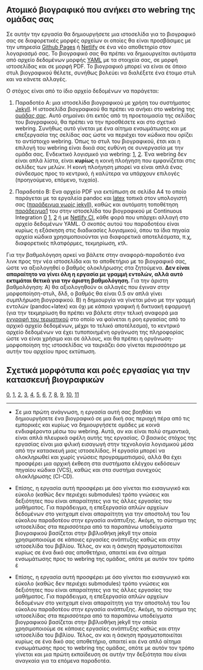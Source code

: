 ## Ατομικό βιογραφικό που ανήκει στο webring της ομάδας σας

Σε αυτήν την εργασία θα δημιουργήσετε μια ιστοσελίδα για το βιογραφικό σας σε διαφορετικές μορφές αρχείων οι οποίες θα είναι προσβάσιμες με την υπηρεσία [Github Pages](https://pages.github.com/) ή [Netlify](https://www.netlify.com) σε ένα νέο αποθετηρίο στον λογαριασμό σας. Το βιογραφικό σας θα πρέπει να δημιουργείται αυτόματα από αρχείο δεδομένων μορφής [YAML](https://learnxinyminutes.com/docs/yaml/) με τα στοιχεία σας, σε μορφή ιστοσελίδας και σε μορφή PDF. Το βιογραφικό μπορεί να είναι σε όποιο στυλ βιογραφικού θέλετε, συνήθως βολεύει να διαλέξετε ένα έτοιμο στυλ και να κάνετε αλλαγές. 

Ο στόχος είναι από το ίδιο αρχείο δεδομένων να παράγεται: 

1. Παραδοτέο Α: μια ιστοσελίδα βιογραφικού με χρήση του συστήματος [Jekyll](https://jekyllrb.com/). Η ιστοσελίδα βιογραφικού θα πρέπει να ανήκει στο webring της [ομάδας σας](https://courses-ionio.github.io/help/team/). Αυτό σημαίνει ότι εκτός από τη προετοιμασία της σελίδας του βιογραφικού, θα πρέπει να την προσθέσετε και στο σχετικό webring. Συνήθως αυτό γίνεται με ένα αίτημα ενσωμάτωσης και με επεξεργασία της σελίδας σας ώστε να περιέχει τον κώδικα που ορίζει το αντίστοιχο webring. Όπως το στυλ του βιογραφικού, έτσι και η επιλογή του webring είναι δικιά σας ευθύνη σε συνεργασία με την ομάδα σας. Ενδεικτικό λογισμικό για webring: [1](https://github.com/maxboeck/webring), [2](https://github.com/XXIIVV/webring).  Ένα webring δεν είναι απλά λίστα, είναι **κυρίως** η κοινή πλοήγηση που εμφανίζεται στις σελίδες των μελών. Η κοινή πλοήγηση μπορεί να είναι απλά ένας σύνδεσμος προς το κεντρικό, ή καλύτερα να υπάρχουν επιλογές (προηγούμενο, επόμενο, τυχαίο).

2. Παραδοτέο Β: Ενα αρχείο PDF για εκτύπωση σε σελίδα Α4 το οποίο παράγεται με τα εργαλεία pandoc και [latex](https://www.latex-project.org/) τοπικά στον υπολογιστή σας ([παράδειγμα χωρίς jekyll](https://github.com/plain-plain-text/simple-cv)), καθώς και αυτόματη τοποθέτηση [παράδειγμα1](https://www.gshakhn.com/2016/06/30/on-using-continuous-deployment-for-a-resume.html) του στην ιστοσελίδα του βιογραφικού με Continuous Integration [0](https://circleci.com/) [1](https://github.com/PHPirates/travis-ci-latex-pdf), [2](https://github.com/prewriter/LaTeX-Travis-Pages) ή με [Netlify CI](https://www.netlify.com/products/build/), κάθε φορά που υπάρχει αλλαγή στο αρχείο δεδομένων YAML. Ο σκοπός αυτού του παραδοτέου είναι κυρίως η εξάσκηση στις διαδικασίες λογισμικού, όπου τα ίδια πηγαία αρχεία κώδικα χρησιμοποιούνται για διαφορετικά αποτελέσματα, π.χ, διαφορετικές πλατφόρμες, τεκμηρίωση, κτλ.

Για την βαθμολόγηση αρκεί να βάλετε στην αναφορά-παραδοτέο ένα λινκ προς την νέα ιστοσελίδα και το αποθετήριο με το βιογραφικό σας, ώστε να αξιολογηθεί ο βαθμός ολοκλήρωσης στα ζητούμενα. **Δεν είναι απαραίτητο να γίνει όλη η εργασία με γραμμή εντολών, αλλά αυτό εκτιμάται θετικά για την άριστη βαθμολόγηση.** Για την άριστη βαθμολόγηση:
Α) θα αξιολογηθούν οι αλλαγές που έγιναν στην μορφοποίηση-στυλ, δλδ, ο βαθμός θα είναι 0.5 αν απλά γίνει συμπλήρωση βιογραφικού.
Β) η δημιουργία να γίνεται μόνο με την γραμμή εντολών (pandoc+latex) και όχι με κάποια γραφική ή δικτυακή εφαρμογή (για την τεκμηρίωση θα πρέπει να βάλετε στην τελική αναφορά μια [εγγραφή του τερματικού](https://asciinema.org/) στο οποίο να φαίνεται η ροη εργασίας από το αρχικό αρχείο δεδομένων, μέχρι το τελικό αποτέλεσμα), το κεντρικό αρχείο δεδομένων να έχει τυποποιημένη οργάνωση της πληροφορίας ώστε να είναι χρήσιμο και σε άλλους, και θα πρέπει η οργάνωση-μορφοποίηση της ιστοσελίδας να ταιριάζει όσο γίνεται περισσότερο με αυτήν του αρχείου προς εκτύπωση.

## Σχετικά μορφότυπα και ροές εργασίας για την κατασκευή βιογραφικών

[0](https://github.com/mrzool/cv-boilerplate), [1](https://github.com/sharu725/online-cv), [2](https://github.com/sproogen/modern-resume-theme), [3](https://github.com/ellekasai/resumecards), [4](https://github.com/plain-plain-text/simple-cv), [5](https://github.com/jglovier/resume-template), [6](https://github.com/blmoore/md-cv), [7](https://github.com/elipapa/markdown-cv), [8](https://jsonresume.org/), [9](https://github.com/bamos/cv), [10](https://github.com/Stavrospanakakis/jekyll-cv), [11](https://github.com/hydecorp/hydejack)

---
* Σε μια πρώτη ανάγνωση, η εργασία αυτή σας βοηθάει να δημιουργήσετε ένα βιογραφικό σε μια δική σας περιοχή πέρα από τις εμπορικές και κυρίως να δημιουργήσετε ομάδες με κοινά ενδιαφέροντα μέσω του webring. Αυτά, αν και είναι πολύ σημαντικά, είναι απλά πλευρικά οφέλη αυτής της εργασίας. Ο βασικός στόχος της εργασίας είναι μια φιλική εισαγωγή στην τεχνολογία λογισμικού μέσα από την κατασκευή μιας ιστοσελίδας. Η εργασία μπορεί να ολοκληρωθεί και χωρίς γνώσεις προγραμματισμού, αλλά θα έχει προσφέρει μια αρχική έκθεση στα συστήματα ελέγχου εκδόσεων πηγαίου κώδικα (VCS), καθώς και στα συστήμα συνεχούς ολοκλήρωσης (CI-CD).

* Επίσης, η εργασία αυτή προσφέρει με όσο γίνεται πιο εισαγωγικό και εύκολο (καθώς δεν περιέχει submodules) τρόπο γνώσεις και δεξιότητες που είναι απαραίτητες για τις άλλες εργασίες του μαθήματος. Για παράδειγμα, η επεξεργασία απλών αρχείων δεδομένων στο γκιτχαμπ είναι απαραίτητη για την αποστολή του 1ου εύκολου παραδοτέου στην εργασία ανάπτυξης. Ακόμη, το σύστημα της ιστοσελίδας στα περισσότερα από τα παραπάνω υποδείγματα βιογραφικού βασίζεται στην βιβλιοθήκη jekyll την οποία χρησιμοποιούμε σε κάποιες εργασίες ανάπτυξης καθώς και στην ιστοσελίδα του βιβλίου. Τέλος, αν και η άσκηση πραγματοποιείται κυρίως σε ένα δικό σας αποθετήριο, απαιτεί και ένα αίτημα ενσωμάτωσης προς το webring της ομάδας, οπότε με αυτόν τον τρόπο έ

* Επίσης, η εργασία αυτή προσφέρει με όσο γίνεται πιο εισαγωγικό και εύκολο (καθώς δεν περιέχει submodules) τρόπο γνώσεις και δεξιότητες που είναι απαραίτητες για τις άλλες εργασίες του μαθήματος. Για παράδειγμα, η επεξεργασία απλών αρχείων δεδομένων στο γκιτχαμπ είναι απαραίτητη για την αποστολή του 1ου εύκολου παραδοτέου στην εργασία ανάπτυξης. Ακόμη, το σύστημα της ιστοσελίδας στα περισσότερα από τα παραπάνω υποδείγματα βιογραφικού βασίζεται στην βιβλιοθήκη jekyll την οποία χρησιμοποιούμε σε κάποιες εργασίες ανάπτυξης καθώς και στην ιστοσελίδα του βιβλίου. Τέλος, αν και η άσκηση πραγματοποιείται κυρίως σε ένα δικό σας αποθετήριο, απαιτεί και ένα απλό αίτημα ενσωμάτωσης προς το webring της ομάδας, οπότε με αυτόν τον τρόπο γίνεται και μια πρώτη εκπαίδευση σε αυτήν την δεξιότητα που είναι αναγκαία για τα επόμενα παραδοτέα.
